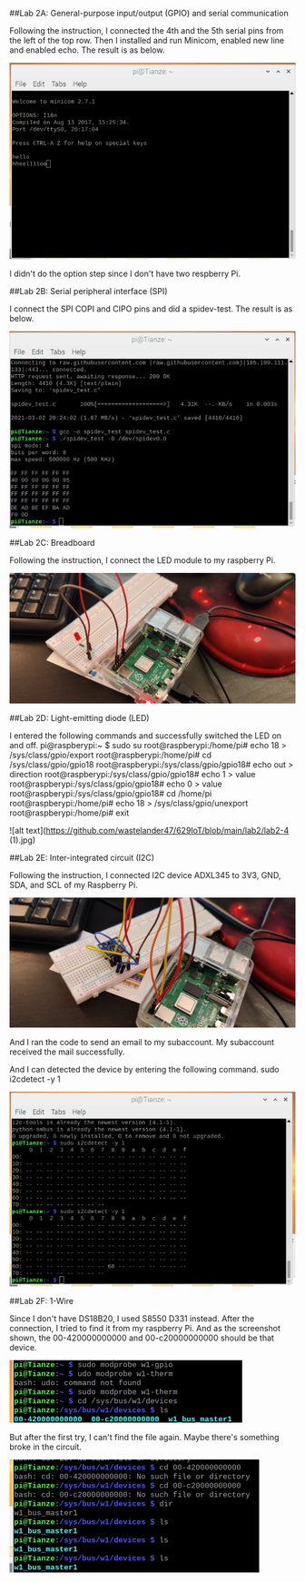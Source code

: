
##Lab 2A: General-purpose input/output (GPIO) and serial communication

Following the instruction, I connected the 4th and the 5th serial pins from the left of the top row. Then I installed and run Minicom, enabled new line and enabled echo. The result is as below.

![alt text](https://github.com/wastelander47/629IoT/blob/main/lab2/lab2-1.png)

I didn't do the option step since I don't have two respberry Pi.

##Lab 2B: Serial peripheral interface (SPI)

I connect the SPI COPI and CIPO pins and did a spidev-test. The result is as below.

![alt text](https://github.com/wastelander47/629IoT/blob/main/lab2/lab2-2.png)

##Lab 2C: Breadboard

Following the instruction, I connect the LED module to my raspberry Pi.

![alt text](https://github.com/wastelander47/629IoT/blob/main/lab2/lab2-4.jpg)

##Lab 2D: Light-emitting diode (LED)

I entered the following commands and successfully switched the LED on and off.
  pi@raspberypi:~ $ sudo su
  root@raspberypi:/home/pi# echo 18 > /sys/class/gpio/export
  root@raspberypi:/home/pi# cd /sys/class/gpio/gpio18
  root@raspberypi:/sys/class/gpio/gpio18# echo out > direction
  root@raspberypi:/sys/class/gpio/gpio18# echo 1 > value
  root@raspberypi:/sys/class/gpio/gpio18# echo 0 > value
  root@raspberypi:/sys/class/gpio/gpio18# cd /home/pi
  root@raspberypi:/home/pi# echo 18 > /sys/class/gpio/unexport
  root@raspberypi:/home/pi# exit

![alt text](https://github.com/wastelander47/629IoT/blob/main/lab2/lab2-4 (1).jpg)

##Lab 2E: Inter-integrated circuit (I2C)

Following the instruction, I connected I2C device ADXL345 to 3V3, GND, SDA, and SCL of my Raspberry Pi.

![alt text](https://github.com/wastelander47/629IoT/blob/main/lab2/lab2-5.jpg)

And I ran the code to send an email to my subaccount. My subaccount received the mail successfully.

And I can detected the device by entering the following command.
  sudo i2cdetect -y 1
  
![alt text](https://github.com/wastelander47/629IoT/blob/main/lab2/lab2-3.png)

##Lab 2F: 1-Wire

Since I don't have DS18B20, I used S8550 D331 instead. After the connection, I tried to find it from my raspberry Pi. And as the screenshot shown, the 00-420000000000 and 00-c20000000000 should be that device.

![alt text](https://github.com/wastelander47/629IoT/blob/main/lab2/lab2-6.png)

But after the first try, I can't find the file again. Maybe there's something broke in the circuit.

![alt text](https://github.com/wastelander47/629IoT/blob/main/lab2/lab2-6(1).png)
